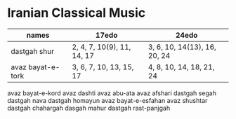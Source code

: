# Iranian Classical Music

names | 17edo | 24edo
------|-------|------
dastgah shur | 2, 4, 7, 10(9), 11, 14, 17 | 3, 6, 10, 14(13), 16, 20, 24
avaz bayat-e-tork | 3, 6, 7, 10, 13, 15, 17 | 4, 8, 10, 14, 18, 21, 24
avaz bayat-e-kord
avaz dashti
avaz abu-ata
avaz afshari
dastgah segah
dastgah nava
dastgah homayun
avaz bayat-e-esfahan
avaz shushtar
dastgah chahargah
dasgah mahur
dastgah rast-panjgah
